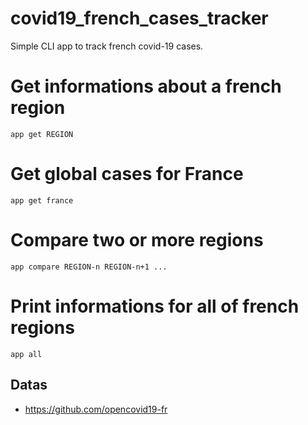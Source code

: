# covid19_french_cases_tracker
Simple CLI app to track french covid-19 cases.

# Get informations about a french region
`app get REGION`

# Get global cases for France
`app get france`

# Compare two or more regions
`app compare REGION-n REGION-n+1 ...`

# Print informations for all of french regions
`app all`

## Datas
- https://github.com/opencovid19-fr
